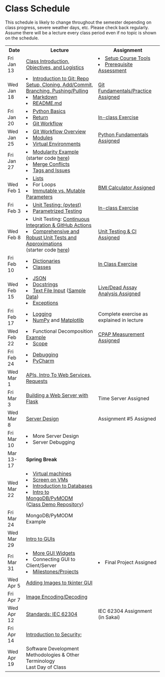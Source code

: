 # Class Schedule

This schedule is likely to change throughout the semester depending on class
progress, severe weather days, etc.  Please check back regularly.  Assume there 
will be a lecture every class period even if no topic is shown on the schedule.

<table>

<tr>
<th>Date</th>
<th>Lecture</th>
<th>Assignment</th>
</tr>

<tr>
<td>Fri Jan 13</td>
    <td><a href="Lectures/Intro_Lecture.md">Class Introduction, Objectives, and Logistics</a></td>
    <td>
      <li><a href="Assignments/01_tool_setup_git_intro.md">Setup Course Tools</a></li>
      <li><a href="Assignments/00_programming_assessment.md">Prerequisite Assessment</a></li>
</td>
</tr>

<tr>
<td>Wed Jan 18</td>
    <td>
      <li><a href="Lectures/intro_to_git.md">Introduction to Git:  Repo Setup, 
      Cloning, Add/Commit, Branching, Pushing/Pulling</a></li>     
      <li><a href="Resources/markdown.md">Markdown</a></li>
      <li><a href="Resources/Git/readme_files.md">README.md</a></li>
    </td>
    <td>
        <a href="Assignments/02_git_fundamentals_practice.md">Git Fundamentals/Practice Assigned</a>
    </td>  
</tr>

<tr>
<td>Fri Jan 20<br></td>
    <td>
        <li><a href="Lectures/python_basics.md">Python Basics</a></li>
        <li><a href="Lectures/return_keyword.md">Return</a></li> 
        <li><a href="Lectures/git_workflow.md">Git Workflow</a></li>
    </td>
    <td>
        <a href="Lectures/git_workflow.md#LDL-Branch">In-class Exercise</a>
    </td>
</tr>

<tr>
<td>Wed Jan 25</td>
    <td>
        <li><a href="Lectures/git_workflow_overview.md">Git Workflow Overview</a></li>
        <li><a href="Lectures/modules.md">Modules</a></li> 
        <li><a href="Lectures/virtual_environments.md">Virtual Environments</a></li> 
    </td>
    <td><a href="Assignments/PythonFundamentalAssignment.md">Python Fundamentals Assigned</a></td>
</tr>

<tr>
<td>Fri Jan 27</td> 
  <td> 
    <li><a href="Lectures/modularity_example.md">Modularity Example</a> (starter code <a href="https://github.com/dward2/modularity_example">here</a>)</li>
    <li><a href="Resources/Git/MergeConflicts.md">Merge Conflicts</a></li>
    <li><a href="Lectures/git_workflow_more.md">Tags and Issues</a></li>
  </td>
  <td></td>
</tr>

<tr>
<td>Wed Feb 1</td>
    <td>
        <li><a href="Lectures/lists.md">Lists</a></li>
        <li>For Loops</li>
        <li><a href="Lectures/parameters.md">Immutable vs. Mutable Parameters</a></li>
    </td>
    <td>
        <a href="Assignments/BMICalculatorAssignment.md">BMI Calculator Assigned</a>
</td>
</tr>

<tr>
<td>Fri Feb 3</td>
    <td>
        <li><a href="Lectures/unit_testing.md">Unit Testing: (pytest)</a></li>
        <li><a href="Lectures/robust_testing.md#testing-multiple-cases-using-parametrized-testing">Parametrized Testing</a></li>
    </td>
    <td><a href = "Lectures/unit_testing.md#exercise">In-class Exercise</a></td>
</tr>

<tr>
<td>Wed Feb 8</td>
    <td>
        <li>Unit Testing: <a href="Lectures/continuous_integration_github_actions.md">Continuous 
    Integration & GitHub Actions</a></li>
    <li><a href="Lectures/robust_testing.md">Comprehensive and Robust Unit Tests and Approximations</a></li>
    (starter code <a href="Lectures/unit_testing_code/weight_entry_starter_code.md">here</a>)
    </td>
    <td>
        <a href="Assignments/UnitTestingCIAssignment.md">Unit Testing & CI Assigned</a></td>
</tr>

<tr>
<td>Fri Feb 10</td>
    <td>
        <li><a href="Lectures/dictionaries.md">Dictionaries</a></li>
        <li><a href="Lectures/classes.md">Classes</a></li>
    </td>
    <td><a href="Lectures/dictionary_class_in_class_exercise.md">In Class Exercise</a></td>
</tr>

<tr>
<td>Wed Feb 15</td>
    <td>
        <li><a href="Lectures/json.md">JSON</a></li>
        <li><a href="Lectures/docstrings.md">Docstrings</a></li>
        <li><a href="Lectures/file_input.md">Text File Input</a> (<a href="Lectures/lecture_files/input_file_input_lecture.txt">Sample Data</a>)</li>
        <li><a href="Lectures/exceptions_active_lecture.md">Exceptions</a></li>
    </td>
    <td>
        <a href="Assignments/Live_Dead_Assay_Analysis">Live/Dead Assay Analysis Assigned</a>
    </td>
</tr>

<tr>
<td>Fri Feb 17</td>
    <td>
        <li><a href="Lectures/logging.md">Logging</a></li>
        <li><a href="Lectures/numpy.md">NumPy</a> and 
        <a href="Lectures/matplotlib.md">Matplotlib</a></li>
    </td>
    <td>Complete exercise as explained in lecture</td>
</tr>

<tr>
<td>Wed Feb 22</td>
    <td>
        <li>Functional Decomposition <a href="Lectures/functional_decomposition_example.md">Example</a></li> 
        <li><a href="Lectures/variable_scope.md">Scope</a></li>
    </td>
    <td>
        <a href="Assignments/CPAP Measurements">CPAP Measurement Assigned</a></td>
</tr>

<tr>
<td>Fri Feb  24</td>
    <td> 
        <!---<a href="Lectures/sphinx.md">Sphinx</a>--->
        <li><a href="Lectures/debugging.md">Debugging</a></li> 
        <li><a href="Resources/PyCharm">PyCharm</a></li>
    </td>
    <td></td>
</tr>

<tr>
<td>Wed Mar 1</td>
    <td> 
        <a href="Lectures/apis_webservices_requests.md">
        APIs, Intro To Web Services, Requests</a>
    </td>
    <td>
        <!---<a href="Lectures/name_server_project.md">Class Exercise</a>--->
    </td>
</tr>

<tr>
<td>Fri Mar 3</td>
    <td>
        <a href="Lectures/flask_server_setup.md">
           Building a Web Server with Flask</a>
    </td>
    <td>
        <!---<a href="Assignments/time_server_project.md">--->Time Server Assigned<!---</a>---> 
    </td>
</tr>

<tr>
<td>Wed Mar 8</td>
<td>
    <a href="Lectures/server_code_design.md">Server Design</a>
</td>
<td>
    Assignment #5 Assigned
    <!---<a href="Assignments/heart_rate_sentinel_server_assignment.md">Heart Rate Sentinel Server Assigned</a>---> 
</td>

<tr>
<td>Fri Mar 10</td>
    <td>
        <li>More Server Design</li>
        <li>Server Debugging</li> 
</td>    
    <td></td>
</tr>

<tr>
<td>Mar 13-17</td>
<td><b>Spring Break</b></td>
<td></td>
</tr>

<tr>
<td>Wed Mar 22</td>
    <td>
        <li><a href="Resources/virtual_machines.md">Virtual machines</a></li>
        <li><a href="Resources/WebServices/screen.md">Screen on VMs</a></li>
        <li><a href="Lectures/databases.md">Introduction to Databases</a></li>
        <li><a href="Lectures/databases.md#mongodb">Intro to MongoDB/PyMODM</a></li>      
      (<a href="https://github.com/dward2/mongo_db_jupyter_example">Class Demo  
        Repository</a>)
    </td>
    <td></td>
</tr>

<tr>
<td>Fri Mar 24</td>
    <td>
      MongoDB/PyMODM Example
    </td>
    <td>
      <!---<a href="Lectures/database_class_work.md">In-Class Project</a>--->
    </td> 
</tr>

<tr>
<td>Wed Mar 29</td>
    <td><a href="Lectures/intro_to_gui.md">Intro to GUIs</a>
    </td>
    <td>
    </td>
</tr>

<tr>
<td>Fri Mar 31</td>
    <td>
        <li><a href="Lectures/intro_to_gui.md#widgets-of-interest">
            More GUI Widgets</a></li>    
        <li>Connecting GUI to Client/Server</li>
        <li><a href="Lectures/github_teams.md">Milestones/Projects</a></li>
    </td>
    <td>
      <li><!---<a href="Assignments/final_image_processor.md">--->Final Project Assigned<!---</a>---></li>
      <!---<li><a href="Lectures/github_teams.md#Final-Project-Planning">Planning for Final Project</a></li>--->
    </td>
</tr>

<tr>
<td>Wed Apr 5</td>
    <td>
        <a href="Resources/tkinter_images.md">Adding Images to tkinter GUI</a>
    </td>
    <td></td>
</tr>

<tr>
<td>Fri Apr 7</td>
    <td>
      <a href="Lectures/image_encoding_decoding.md">Image Encoding/Decoding</a>
    </td>
    <td>
      <!---<a href="Lectures/image_encoding_decoding.md#image-server-api-for-in-class-work">
        In-class Exercise</a>--->
    </td>
</tr>

<tr>
<td>Wed Apr 12</td>
    <td>
      <a href="Resources/standards.md">Standards: </a>
      <a href="https://en.wikipedia.org/wiki/IEC_62304">IEC 62304</a>
    </td>
    <td>
      IEC 62304 Assignment (in Sakai)
    </td>
</tr>

<tr>
<td>Fri Apr 14</td>
    <td>
      <a href="Lectures/intro_to_security.md">Introduction to Security</a>;
    </td>
    <td></td>
</tr>

<tr>
<td>Wed Apr 19</td>
    <td>
        Software Development Methodologies & Other Terminology
        <br>Last Day of Class
    </td>
    <td></td>
</tr>


<!--<a href="Lectures/testing_fixtures_and_other_testing.md">Unit Testing:  Testing Fixtures</a>-->
  

</table>
